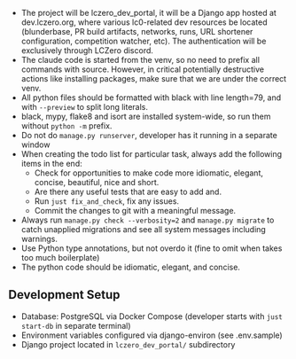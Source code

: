 - The project will be lczero_dev_portal, it will be a Django app hosted at dev.lczero.org, where various lc0-related dev resources be located (blunderbase, PR build artifacts, networks, runs, URL shortener configuration, competition watcher, etc). The authentication will be exclusively through LCZero discord.
- The claude code is started from the venv, so no need to prefix all commands with source. However, in critical potentially destructive actions like installing packages, make sure that we are under the correct venv.
- All python files should be formatted with black with line length=79, and with `--preview` to split long literals.
- black, mypy, flake8 and isort are installed system-wide, so run them without `python -m` prefix.
- Do not do `manage.py runserver`, developer has it running in a separate window
- When creating the todo list for particular task, always add the following items in the end:
  - Check for opportunities to make code more idiomatic, elegant, concise, beautiful, nice and short.
  - Are there any useful tests that are easy to add and.
  - Run `just fix_and_check`, fix any issues.
  - Commit the changes to git with a meaningful message.
- Always run `manage.py check --verbosity=2` and `manage.py migrate` to catch unapplied migrations and see all system messages including warnings.
- Use Python type annotations, but not overdo it (fine to omit when takes too much boilerplate)
- The python code should be idiomatic, elegant, and concise.

## Development Setup
- Database: PostgreSQL via Docker Compose (developer starts with `just start-db` in separate terminal)
- Environment variables configured via django-environ (see .env.sample)
- Django project located in `lczero_dev_portal/` subdirectory